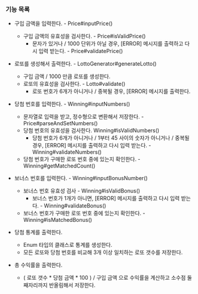 ### 기능 목록

- 구입 금액을 입력한다. - Price#inputPrice()
  - 구입 금액의 유효성을 검사한다. - Price#isValidPrice()
    - 문자가 있거나 / 1000 단위가 아닐 경우, [ERROR] 메시지를 출력하고 다시 입력 받는다. - Price#validatePrice()


- 로또를 생성해서 출력한다. - LottoGenerator#generateLotto()
  - 구입 금액 / 1000 만큼 로또를 생성한다.
  - 로또의 유효성을 검사한다. - Lotto#validate()
    - 로또 번호가 6개가 아니거나 / 중복될 경우, [ERROR] 메시지를 출력한다.


- 당첨 번호를 입력한다. - Winning#inputNumbers()
  - 문자열로 입력을 받고, 정수형으로 변환해서 저장한다. - Price#parseAndSetNumbers()
  - 당첨 번호의 유효성을 검사한다. Winning#isValidNumbers()
    - 당첨 번호가 6개가 아니거나 / 1부터 45 사이의 숫자가 아니거나 / 중복될 경우, [ERROR] 메시지를 출력하고 다시 입력 받는다. - Winning#validateNumbers()
  - 당첨 번호가 구매한 로또 번호 중에 있는지 확인한다. - Winning#getMatchedCount()


- 보너스 번호를 입력한다. - Winning#inputBonusNumber()
  - 보너스 번호 유효성 검사 - Winning#isValidBonus()
    - 보너스 번호가 1개가 아니면, [ERROR] 메시지를 출력하고 다시 입력 받는다. - Winning#validateBonus()
  - 보너스 번호가 구매한 로또 번호 중에 있는지 확인한다. - Winning#isMatchedBonus()


- 당첨 통계를 출력한다.
  - Enum 타입의 클래스로 통계를 생성한다.
  - 모든 로또와 당첨 번호를 비교해 3개 이상 일치하는 로또 갯수를 저장한다.


- 총 수익률을 출력한다.
  - ( 로또 갯수 * 당첨 금액 * 100 ) / 구입 금액 으로 수익률을 계산하고 소수점 둘째자리까지 반올림해서 저장한다.